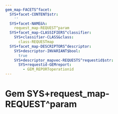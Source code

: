 ```yaml
---
gem_map-FACETS^facet:
  SYS+facet-CONTENT$str:
    ''
  SYS+facet-NAME&%:
    request_map-REQUEST^param
  SYS+facet_map-CLASSIFIERS^classifier:
    SYS+classifier-CLASS&class:
      class-REQUESTmap
  SYS+facet_map-DESCRIPTORS^descriptor:
    SYS+descriptor-INVARIANT$bool:
      true
    SYS+descriptor_mapvec-REQUESTS^requestid$str:
      SYS+requestid-GEMreport:
        - GEM_REPORToperationid
---
```

# Gem SYS+request_map-REQUEST^param

